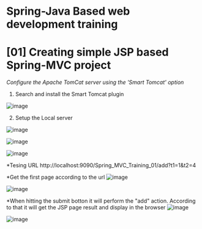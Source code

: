 # Spring-Java Based web development training

# [01] Creating simple JSP based Spring-MVC project  
*Configure the Apache TomCat server using the 'Smart Tomcat' option*
  1. Search and install the Smart Tomcat plugin
  
  ![image](https://user-images.githubusercontent.com/19968541/134178554-c90a6ff1-2b2f-4617-9b8a-e22804cf18a2.png)
  
  2. Setup the Local server

  ![image](https://user-images.githubusercontent.com/19968541/134178941-466d0bab-5b9b-4e93-bd25-86a89aff1d35.png)
  
  ![image](https://user-images.githubusercontent.com/19968541/134179053-98a75a99-7ce3-461e-bbed-1ce65486f756.png)

  ![image](https://user-images.githubusercontent.com/19968541/134182714-57e7a0e9-c0cd-4923-b740-e1dbdfb34772.png)

  
*Tesing URL
  http://localhost:9090/Spring_MVC_Training_01/add?t1=1&t2=4
  


*Get the first page according to the url
![image](https://user-images.githubusercontent.com/19968541/136645567-967eefc3-c861-4098-9509-86861ea5031c.png)

![image](https://user-images.githubusercontent.com/19968541/136645643-dd92ab30-3e60-46e1-8997-264ad96e1e5f.png)


*When hitting the submit botton it will perform the "add" action. According to that it will get the JSP page result and display in the browser
![image](https://user-images.githubusercontent.com/19968541/136645617-f49df5b4-ff68-4ce0-b851-4043a1a4ae50.png)

![image](https://user-images.githubusercontent.com/19968541/136645628-3e64c630-0eca-49b7-bf91-1c32ac88a19e.png)

